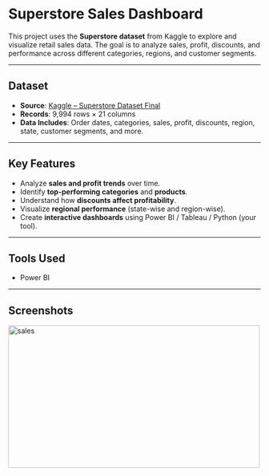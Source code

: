 # Superstore Sales Dashboard

This project uses the **Superstore dataset** from Kaggle to explore and visualize retail sales data. The goal is to analyze sales, profit, discounts, and performance across different categories, regions, and customer segments.

---

## Dataset

- **Source**: [Kaggle – Superstore Dataset Final](https://www.kaggle.com/datasets/vivek468/superstore-dataset-final)
- **Records**: 9,994 rows × 21 columns
- **Data Includes**: Order dates, categories, sales, profit, discounts, region, state, customer segments, and more.

---

## Key Features

- Analyze **sales and profit trends** over time.
- Identify **top-performing categories** and **products**.
- Understand how **discounts affect profitability**.
- Visualize **regional performance** (state-wise and region-wise).
- Create **interactive dashboards** using Power BI / Tableau / Python (your tool).

---

## Tools Used

-  Power BI

---

## Screenshots

<img width="502" height="284" alt="sales" src="https://github.com/user-attachments/assets/4df93e9a-5aa0-40f6-9031-89848b627df5" />


